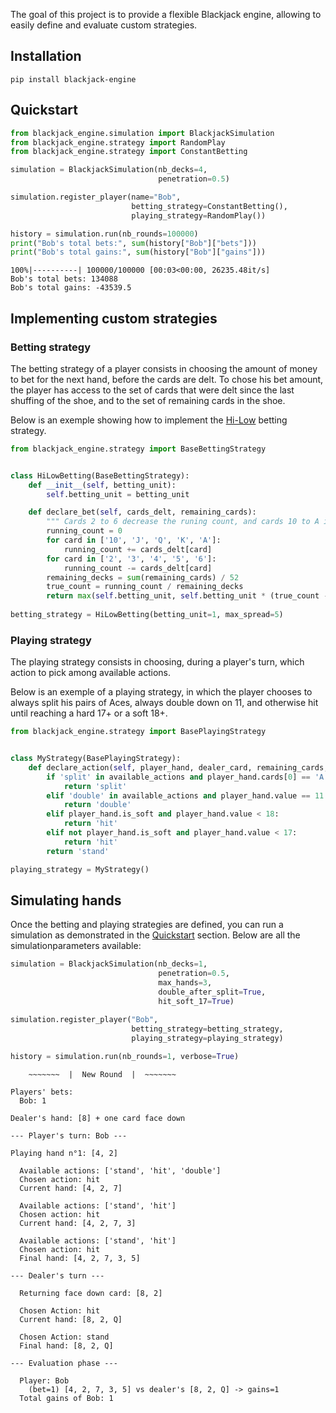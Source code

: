 The goal of this project is to provide a flexible Blackjack engine, allowing to easily define and evaluate custom strategies.

## Installation

```
pip install blackjack-engine
```

## Quickstart

```python
from blackjack_engine.simulation import BlackjackSimulation
from blackjack_engine.strategy import RandomPlay
from blackjack_engine.strategy import ConstantBetting

simulation = BlackjackSimulation(nb_decks=4, 
                                 penetration=0.5)

simulation.register_player(name="Bob", 
                           betting_strategy=ConstantBetting(), 
                           playing_strategy=RandomPlay())

history = simulation.run(nb_rounds=100000)
print("Bob's total bets:", sum(history["Bob"]["bets"]))
print("Bob's total gains:", sum(history["Bob"]["gains"]))
```

```
100%|----------| 100000/100000 [00:03<00:00, 26235.48it/s]
Bob's total bets: 134088
Bob's total gains: -43539.5
```

## Implementing custom strategies

### Betting strategy

The betting strategy of a player consists in choosing the amount of money to bet for the next hand, before the cards are delt. To chose his bet amount, the player has access to the set of cards that were delt since the last shuffing of the shoe, and to the set of remaining cards in the shoe. 

Below is an exemple showing how to implement the [Hi-Low](https://www.instructables.com/id/Card-Counting-and-Ranging-Bet-Sizes/) betting strategy.

```python
from blackjack_engine.strategy import BaseBettingStrategy


class HiLowBetting(BaseBettingStrategy):
    def __init__(self, betting_unit):
        self.betting_unit = betting_unit

    def declare_bet(self, cards_delt, remaining_cards):
        """ Cards 2 to 6 decrease the runing count, and cards 10 to A increase it. """
        running_count = 0
        for card in ['10', 'J', 'Q', 'K', 'A']:
            running_count += cards_delt[card]
        for card in ['2', '3', '4', '5', '6']:
            running_count -= cards_delt[card]
        remaining_decks = sum(remaining_cards) / 52
        true_count = running_count / remaining_decks
        return max(self.betting_unit, self.betting_unit * (true_count - 1))
 
betting_strategy = HiLowBetting(betting_unit=1, max_spread=5)
```

### Playing strategy

The playing strategy consists in choosing, during a player's turn, which action to pick among available actions. 

Below is an exemple of a playing strategy, in which the player chooses to always split his pairs of Aces, always double down on 11, and otherwise hit until reaching a hard 17+ or a soft 18+.

```python
from blackjack_engine.strategy import BasePlayingStrategy


class MyStrategy(BasePlayingStrategy):
    def declare_action(self, player_hand, dealer_card, remaining_cards, available_actions):
        if 'split' in available_actions and player_hand.cards[0] == 'A':
            return 'split'
        elif 'double' in available_actions and player_hand.value == 11:
            return 'double'
        elif player_hand.is_soft and player_hand.value < 18:
            return 'hit'
        elif not player_hand.is_soft and player_hand.value < 17:
            return 'hit'
        return 'stand'

playing_strategy = MyStrategy()
```

## Simulating hands

Once the betting and playing strategies are defined, you can run a simulation as demonstrated in the [Quickstart](https://github.com/lzanini/blackjack-engine/blob/master/README.md#quickstart) section. Below are all the simulationparameters available:

```python
simulation = BlackjackSimulation(nb_decks=1,
                                 penetration=0.5,
                                 max_hands=3,
                                 double_after_split=True,
                                 hit_soft_17=True)

simulation.register_player("Bob",  
                           betting_strategy=betting_strategy, 
                           playing_strategy=playing_strategy)
                        
history = simulation.run(nb_rounds=1, verbose=True)
```

```
    ~~~~~~~  |  New Round  |  ~~~~~~~

Players' bets:
  Bob: 1

Dealer's hand: [8] + one card face down

--- Player's turn: Bob ---

Playing hand n°1: [4, 2]

  Available actions: ['stand', 'hit', 'double']
  Chosen action: hit
  Current hand: [4, 2, 7]

  Available actions: ['stand', 'hit']
  Chosen action: hit
  Current hand: [4, 2, 7, 3]

  Available actions: ['stand', 'hit']
  Chosen action: hit
  Final hand: [4, 2, 7, 3, 5]

--- Dealer's turn ---

  Returning face down card: [8, 2]

  Chosen Action: hit
  Current hand: [8, 2, Q]

  Chosen Action: stand
  Final hand: [8, 2, Q]

--- Evaluation phase ---

  Player: Bob
    (bet=1) [4, 2, 7, 3, 5] vs dealer's [8, 2, Q] -> gains=1
  Total gains of Bob: 1
```
